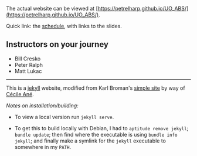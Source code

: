 

The actual website can be viewed at [https://petrelharp.github.io/UO_ABS/](https://petrelharp.github.io/UO_ABS/).

Quick link: the [schedule](https://petrelharp.github.io/UO_ABS/schedule.html), with links to the slides.


## Instructors on your journey

- Bill Cresko
- Peter Ralph
- Matt Lukac


--------------------


This is a [jekyll](https://jekyllrb.com) website,
modified from Karl Broman's [simple site](http://github.com/kbroman/simple_site)
by way of [Cécile Ané](http://cecileane.github.io/computingtools/).


*Notes on installation/building:*

- To view a local version run `jekyll serve`.

- To get this to build locally with Debian, I had to `aptitude remove jekyll`; `bundle update`; 
    then find where the executable is using `bundle info jekyll`; 
    and finally make a symlink for the `jekyll` executable to somewhere in my `PATH`.
